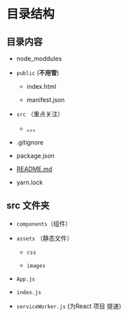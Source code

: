 # 目录结构

## 目录内容

*   node\_moddules

*   `public` (**不用管**)

    *   index.html

    *   manifest.json

*   `src` （重点关注）

    *   。。。

*   .gitignore

*   package.json

*   [README.md](http://README.md "README.md")

*   yarn.lock

## src 文件夹

*   `components`（组件）

*   `assets` （静态文件）

    *   `css`

    *   `images`

*   `App.js`

*   `index.js`

*   `serviceWorker.js` (为React 项目 提速)
